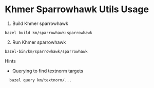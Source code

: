# Khmer Sparrowhawk Utils Usage 


1. Build Khmer sparrowhawk

``` bazel build km/sparrowhawk:sparrowhawk  ```

2. Run Khmer sparrowhawk

``` bazel-bin/km/sparrowhawk/sparrowhawk ```

Hints 

* Querying to find textnorm targets

```   bazel query km/textnorm/...  ```

